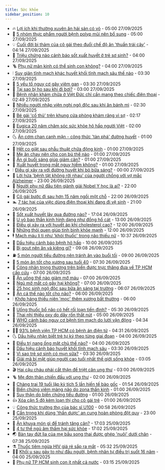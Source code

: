 ```yaml
---
title: Sức khỏe
sidebar_position: 10
---
```


<!-- vnexpress-suc-khoe:START -->
- 🔥 [Lợi ích khi thường xuyên ăn hải sản có vỏ](https://vnexpress.net/loi-ich-khi-thuong-xuyen-an-hai-san-co-vo-4944320.html) - 05:00 27/09/2025
- 🥰 [5 nhóm thực phẩm người bệnh polyp mũi nên bổ sung](https://vnexpress.net/5-nhom-thuc-pham-nguoi-benh-polyp-mui-nen-bo-sung-4944315.html) - 05:00 27/09/2025
- 💡 [Cuối đời bi thảm của cô gái theo đuổi chế độ ăn &#39;thuần trái cây&#39;](https://vnexpress.net/cuoi-doi-bi-tham-cua-co-gai-theo-duoi-che-do-an-thuan-trai-cay-4943921.html) - 04:14 27/09/2025
- 🤗 [Triệu chứng nào cảnh báo sốt xuất huyết ở trẻ sơ sinh?](https://vnexpress.net/trieu-chung-nao-canh-bao-sot-xuat-huyet-o-tre-so-sinh-4944291.html) - 04:00 27/09/2025
- 🪜 [Phụ nữ mãn kinh có thể sinh con không?](https://vnexpress.net/phu-nu-man-kinh-co-the-sinh-con-khong-4944261.html) - 04:00 27/09/2025
- 🕯 [Suy giãn tĩnh mạch khác huyết khối tĩnh mạch sâu thế nào](https://vnexpress.net/suy-gian-tinh-mach-khac-huyet-khoi-tinh-mach-sau-the-nao-4944284.html) - 03:30 27/09/2025
- 🤭 [5 yếu tố nguy cơ gây viêm gan](https://vnexpress.net/5-yeu-to-nguy-co-gay-viem-gan-4944252.html) - 03:30 27/09/2025
- 👀 [Tại sao bị ho sau khi đi bơi?](https://vnexpress.net/tai-sao-bi-ho-sau-khi-di-boi-4944287.html) - 03:00 27/09/2025
- 🌋 [Bệnh nhân khám chữa ở Việt Đức chỉ cần mang theo chiếc điện thoại](https://vnexpress.net/benh-nhan-kham-chua-o-viet-duc-chi-can-mang-theo-chiec-dien-thoai-4944157.html) - 02:49 27/09/2025
- 🫶 [Nhiều người nhập viện nghi ngộ độc sau khi ăn bánh mì](https://vnexpress.net/nhieu-nguoi-nhap-vien-nghi-ngo-doc-sau-khi-an-banh-mi-4944277.html) - 02:30 27/09/2025
- 🦆 [Bé gái &#39;cố thủ&#39; trên khung cửa phòng khám răng vì sợ](https://vnexpress.net/be-gai-co-thu-tren-khung-cua-phong-kham-rang-vi-so-4944217.html) - 02:17 27/09/2025
- 🚀 [Eugica 20 năm chăm sóc sức khỏe hô hấp người Việt](https://vnexpress.net/eugica-20-nam-cham-soc-suc-khoe-ho-hap-nguoi-viet-4935664.html) - 02:00 27/09/2025
- 🌜 [Ăn cơm chan canh mặn - công thức &#39;tàn phá&#39; đường huyết](https://vnexpress.net/an-com-chan-canh-man-cong-thuc-tan-pha-duong-huyet-4943838.html) - 01:00 27/09/2025
- 🧰 [Hết co giật sau phẫu thuật chữa động kinh](https://vnexpress.net/het-co-giat-sau-phau-thuat-chua-dong-kinh-4944250.html) - 01:00 27/09/2025
- 💫 [Mẹ ăn chay nên cho con bú thế nào](https://vnexpress.net/me-an-chay-nen-cho-con-bu-the-nao-4944249.html) - 01:00 27/09/2025
- 🌝 [Ăn gì buổi sáng giúp giảm cân?](https://vnexpress.net/an-gi-buoi-sang-giup-giam-can-4944246.html) - 01:00 27/09/2025
- 🗽 [Xuất huyết trong mắt nguy hiểm không?](https://vnexpress.net/xuat-huyet-trong-mat-nguy-hiem-khong-4944215.html) - 01:00 27/09/2025
- 🕯 [Điều gì xảy ra với đường huyết khi bỏ bữa sáng?](https://vnexpress.net/dieu-gi-xay-ra-voi-duong-huyet-khi-bo-bua-sang-4943057.html) - 00:00 27/09/2025
- 🦅 [Lời hứa &#39;bệnh tật không rời nhau&#39; của người chồng với vợ mắc Alzheimer](https://vnexpress.net/loi-hua-benh-tat-khong-roi-nhau-cua-nguoi-chong-voi-vo-mac-alzheimer-4943912.html) - 23:00 26/09/2025
- 🦆 [Người phụ nữ đầu tiên giành giải Nobel Y học là ai?](https://vnexpress.net/nguoi-phu-nu-dau-tien-gianh-giai-nobel-y-hoc-la-ai-4943755.html) - 22:00 26/09/2025
- 🎊 [Cô gái bước đi sau hơn 15 năm ngồi một chỗ](https://vnexpress.net/co-gai-buoc-di-sau-hon-15-nam-ngoi-mot-cho-4943296.html) - 22:00 26/09/2025
- 🏊 [7 tác hại của việc dùng điện thoại khi đang đi vệ sinh](https://vnexpress.net/7-tac-hai-cua-viec-dung-dien-thoai-khi-dang-di-ve-sinh-4943152.html) - 21:00 26/09/2025
- 📝 [Sốt xuất huyết lây qua đường nào?](https://vnexpress.net/sot-xuat-huyet-lay-qua-duong-nao-4943663.html) - 17:04 26/09/2025
- 💯 [U vỏ bao thần kinh hình dạng như đồng hồ cát](https://vnexpress.net/u-vo-bao-than-kinh-hinh-dang-nhu-dong-ho-cat-4943851.html) - 13:00 26/09/2025
- 🌊 [Điều gì xảy ra với huyết áp khi cholesterol cao?](https://vnexpress.net/dieu-gi-xay-ra-voi-huyet-ap-khi-cholesterol-cao-4944082.html) - 12:00 26/09/2025
- 🚀 [Những thói quen giúp tinh binh khỏe mạnh](https://vnexpress.net/nhung-thoi-quen-giup-tinh-binh-khoe-manh-4943884.html) - 12:00 26/09/2025
- 🕴 [Mạch máu li ti như &#39;khói thuốc&#39; trong não thiếu nữ](https://vnexpress.net/mach-mau-li-ti-nhu-khoi-thuoc-trong-nao-thieu-nu-4944134.html) - 10:37 26/09/2025
- 🗽 [Dấu hiệu cảnh báo bệnh hô hấp](https://vnexpress.net/dau-hieu-canh-bao-benh-ho-hap-4944042.html) - 10:00 26/09/2025
- 🎡 [Bị gout nên ăn và kiêng gì?](https://vnexpress.net/bi-gout-nen-an-va-kieng-gi-4944119.html) - 09:08 26/09/2025
- ⛽️ [5 món người tiểu đường nên tránh ăn vào buổi tối](https://vnexpress.net/5-mon-nguoi-tieu-duong-nen-tranh-an-vao-buoi-toi-4944021.html) - 09:00 26/09/2025
- 🦆 [5 món ăn tốt cho xương sau tuổi 40](https://vnexpress.net/5-mon-an-tot-cho-xuong-sau-tuoi-40-4943977.html) - 07:30 26/09/2025
- 🤩 [Công nhân trọng thương trên biển được trực thăng đưa về TP HCM cấp cứu](https://vnexpress.net/cong-nhan-trong-thuong-tren-bien-duoc-truc-thang-dua-ve-tp-hcm-cap-cuu-4944006.html) - 07:00 26/09/2025
- 🦒 [Ăn uống thế nào giảm mỡ máu](https://vnexpress.net/an-uong-the-nao-giam-mo-mau-4943962.html) - 07:00 26/09/2025
- 💫 [Ngủ mở mắt có gây hại không?](https://vnexpress.net/ngu-mo-mat-co-gay-hai-khong-4943905.html) - 07:00 26/09/2025
- 🐘 [25 học sinh ngộ độc sau bữa ăn sáng tại trường](https://vnexpress.net/25-hoc-sinh-ngo-doc-sau-bua-an-sang-tai-truong-4944002.html) - 06:07 26/09/2025
- 🚀 [Ăn cá thế nào tốt cho não?](https://vnexpress.net/an-ca-the-nao-tot-cho-nao-4943911.html) - 06:00 26/09/2025
- 🕯 [Khớp háng thiếu niên &#39;mọc&#39; thêm xương bất thường](https://vnexpress.net/khop-hang-thieu-nien-moc-them-xuong-bat-thuong-4943879.html) - 06:00 26/09/2025
- 🦏 [Uống thuốc bổ não có hết rối loạn tiền đình?](https://vnexpress.net/uong-thuoc-bo-nao-co-het-roi-loan-tien-dinh-4943950.html) - 05:30 26/09/2025
- 🦄 [Thai nhi thiếu oxy do dây rốn thắt nút](https://vnexpress.net/thai-nhi-thieu-oxy-do-day-ron-that-nut-4943895.html) - 05:00 26/09/2025
- 🦒 [WHO cảnh báo nguy cơ bệnh tim mạch do lười vận động](https://vnexpress.net/who-canh-bao-nguy-co-benh-tim-mach-do-luoi-van-dong-4943936.html) - 04:34 26/09/2025
- 👨‍🏫 [93% bệnh viện TP HCM có bệnh án điện tử](https://vnexpress.net/93-benh-vien-tp-hcm-co-benh-an-dien-tu-4943837.html) - 04:31 26/09/2025
- 🌜 [Dấu hiệu nhận biết trẻ tự kỷ theo từng giai đoạn](https://vnexpress.net/dau-hieu-nhan-biet-tre-tu-ky-theo-tung-giai-doan-4943865.html) - 04:00 26/09/2025
- 🚀 [Điều trị nang ống mật chủ thế nào?](https://vnexpress.net/dieu-tri-nang-ong-mat-chu-the-nao-4943849.html) - 04:00 26/09/2025
- 💃 [Dấu hiệu cảnh báo huyết khối tĩnh mạch sâu](https://vnexpress.net/dau-hieu-canh-bao-huyet-khoi-tinh-mach-sau-4943888.html) - 03:30 26/09/2025
- 💯 [Vì sao trẻ sơ sinh có mụn sữa?](https://vnexpress.net/vi-sao-tre-so-sinh-co-mun-sua-4943860.html) - 03:30 26/09/2025
- 🤔 [Giải mã bí mật giúp người cao tuổi nhất thế giới sống khỏe](https://vnexpress.net/giai-ma-bi-mat-giup-nguoi-cao-tuoi-nhat-the-gioi-song-khoe-4943804.html) - 03:05 26/09/2025
- 🎬 [Hai cậu cháu phải cắt thận để triệt căn ung thư](https://vnexpress.net/hai-cau-chau-phai-cat-than-de-triet-can-ung-thu-4943675.html) - 03:00 26/09/2025
- 🪜 [Mẹ đơn thân chiến đấu với ung thư](https://vnexpress.net/me-don-than-chien-dau-voi-ung-thu-4943592.html) - 02:00 26/09/2025
- 🦣 [Chàng trai 19 tuổi lập kỳ tích 5 lần hiến tế bào gốc](https://vnexpress.net/chang-trai-19-tuoi-lap-ky-tich-5-lan-hien-te-bao-goc-4942183.html) - 01:54 26/09/2025
- 🧐 [Biến chứng viêm màng não do zona thần kinh](https://vnexpress.net/bien-chung-viem-mang-nao-do-zona-than-kinh-4943782.html) - 01:00 26/09/2025
- 🤡 [Suy thận do biến chứng tiểu đường](https://vnexpress.net/suy-than-do-bien-chung-tieu-duong-4943779.html) - 01:00 26/09/2025
- 👍 [Xóa cận 5 độ kèm loạn thị cho cô gái trẻ](https://vnexpress.net/xoa-can-5-do-kem-loan-thi-cho-co-gai-tre-4943677.html) - 01:00 26/09/2025
- 💡 [Công thức trường thọ của bác sĩ U100](https://vnexpress.net/cong-thuc-truong-tho-cua-bac-si-u100-4943138.html) - 00:58 26/09/2025
- 💯 [Cẩn trọng khi dùng &#39;thần dược&#39; an cung hoàn phòng đột quỵ](https://vnexpress.net/ruoc-hoa-vao-than-khi-phong-dot-quy-bang-than-duoc-an-cung-4943375.html) - 23:00 25/09/2025
- 🧠 [Ăn khuya món gì để tránh tăng cân?](https://vnexpress.net/an-khuya-mon-gi-de-tranh-tang-can-4942888.html) - 17:03 25/09/2025
- 🎡 [4 tư thế ngủ âm thầm hại sức khỏe](https://vnexpress.net/4-tu-the-ngu-am-tham-hai-suc-khoe-4942685.html) - 17:02 25/09/2025
- 🌏 [Bàn tay đứt lìa của mẹ bầu song thai được ghép &#39;nuôi&#39; dưới chân](https://vnexpress.net/ban-tay-dut-lia-cua-me-bau-song-thai-duoc-nuoi-duoi-chan-4943600.html) - 07:38 25/09/2025
- ⚗️ [Thuốc tiêm ngừa HIV giá rẻ sắp ra mắt](https://vnexpress.net/thuoc-tiem-ngua-hiv-gia-re-sap-ra-mat-4943471.html) - 05:32 25/09/2025
- 👨‍🏫 [Khối u sau gáy to như đầu người, bệnh nhân tự điều trị suốt 16 năm](https://vnexpress.net/khoi-u-sau-gay-to-nhu-dau-nguoi-benh-nhan-tu-dieu-tri-suot-16-nam-4943402.html) - 04:00 25/09/2025
- 🤖 [Phụ nữ TP HCM sinh con ít nhất cả nước](https://vnexpress.net/phu-nu-tp-hcm-sinh-con-it-nhat-ca-nuoc-4943405.html) - 03:15 25/09/2025<!-- vnexpress-suc-khoe:END -->
